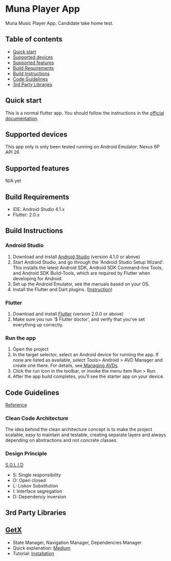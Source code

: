 # Muna Player App

Muna Music Player App. Candidate take home test.

## Table of contents

- [Quick start](#quick-start)
- [Supported devices](#supported-devices)
- [Supported features](#supported-features)
- [Build Requirements](#build-requirements)
- [Build Instructions](#build-instructions)
- [Code Guidelines](#code-guidelines)
- [3rd Party Libraries](#3rd-party-libraries)

## Quick start

This is a normal flutter app. You should follow the instructions in the [official documentation](https://flutter.io/docs/get-started/install).

## Supported devices

This app only is only been tested running on Android Emulator: Nexus 6P API 26

## Supported features

N/A yet

## Build Requirements

* IDE: Android Studio 4.1.x
* Flutter: 2.0.x

## Build Instructions

### Android Studio

1. Download and install [Android Studio](https://developer.android.com/studio) (version 4.1.0 or above)
2. Start Android Studio, and go through the ‘Android Studio Setup Wizard’. This installs the latest Android SDK, Android SDK Command-line Tools, and Android SDK Build-Tools, which are required by Flutter when developing for Android.
3. Set up the Android Emulator, see the manuals based on your OS.
4. Install the Flutter and Dart plugins. ([Instruction](https://flutter.dev/docs/get-started/editor))

### Flutter

1. Download and install [Flutter](https://flutter.dev/docs/get-started/) (version 2.0.0 or above)
2. Make sure you run '$ Flutter doctor', and verify that you’ve set everything up correctly.

### Run the app

1. Open the project
2. In the target selector, select an Android device for running the app. If none are listed as available, select Tools> Android > AVD Manager and create one there. For details, see[ Managing AVDs](https://developer.android.com/studio/run/managing-avds).
3. Click the run icon in the toolbar, or invoke the menu item Run > Run.
4. After the app build completes, you’ll see the starter app on your device.

## Code Guidelines
[Reference](https://rodrigolmti.medium.com/clean-architecture-no-flutter-1888c4baa6bc)

### Clean Code Architecture
The idea behind the clean architecture concept is to make the project scalable, easy to maintain and testable, creating separate layers and always depending on abstractions and not concrete classes.

### Design Principle

[S.O.L.I.D](https://en.wikipedia.org/wiki/SOLID)

* S: Single responsibility
* O: Open closed
* L: Liskov Substitution
* I: Interface segregation
* D: Dependency inversion

## 3rd Party Libraries

## [GetX](https://pub.dev/packages/get) 
* State Manager, Navigation Manager, Dependencies Manager
* Quick explanation: [Medium](https://medium.com/flutter-community/the-flutter-getx-ecosystem-state-management-881c7235511d)
* Tutorial: [Installation](https://pub.dev/packages/get/install)


